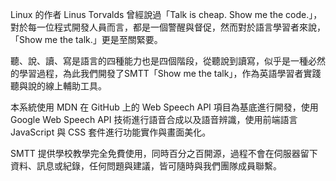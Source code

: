 Linux 的作者 Linus Torvalds 曾經說過「Talk is cheap. Show me the code.」，對於每一位程式開發人員而言，都是一個警醒與督促，然而對於語言學習者來說，「Show me the talk.」更是至關緊要。

聽、說、讀、寫是語言的四種能力也是四個階段，從聽說到讀寫，似乎是一種必然的學習過程，為此我們開發了SMTT「Show me the talk」，作為英語學習者實踐聽與說的線上輔助工具。

本系統使用 MDN 在 GitHub 上的 Web Speech API 項目為基底進行開發，使用 Google Web Speech API 技術進行語音合成以及語音辨識，使用前端語言 JavaScript 與 CSS 套件進行功能實作與畫面美化。

SMTT 提供學校教學完全免費使用，同時百分之百開源，過程不會在伺服器留下資料、訊息或紀錄，任何問題與建議，皆可隨時與我們團隊成員聯繫。
